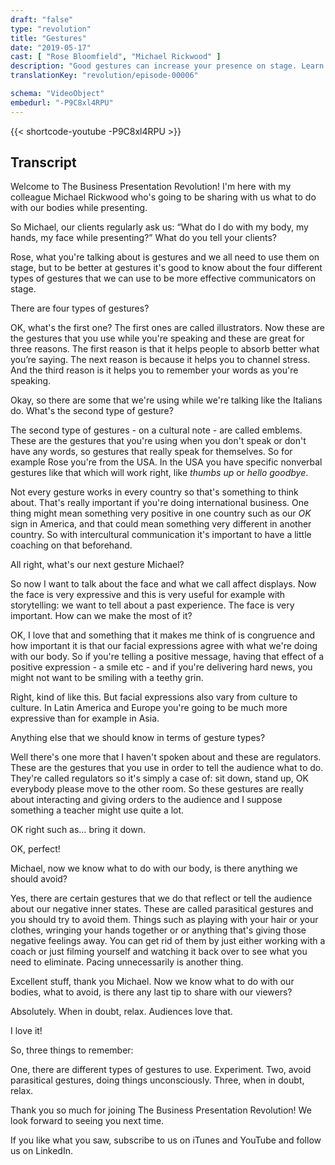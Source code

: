 ```yaml
---
draft: "false"
type: "revolution"
title: "Gestures"
date: "2019-05-17"
cast: [ "Rose Bloomfield", "Michael Rickwood" ]
description: "Good gestures can increase your presence on stage. Learn what to do with your body, your hands, your face while you present."
translationKey: "revolution/episode-00006"

schema: "VideoObject"
embedurl: "-P9C8xl4RPU"
---
```


{{< shortcode-youtube -P9C8xl4RPU >}}

## Transcript

Welcome to The Business Presentation Revolution! I'm here with my colleague Michael Rickwood who's going to be sharing with us what to do with our bodies while presenting.

So Michael, our clients regularly ask us: “What do I do
with my body, my hands, my face while presenting?” What do you tell your clients?

Rose, what you're talking about is gestures and we all need to use them on stage, but to be better at gestures it's good to know about the four different types of gestures that
we can use to be more effective communicators on stage. 

There are four types of gestures?

OK, what's the first one? The first ones are called illustrators. Now these are the gestures that you use
while you're speaking and these are great for three reasons. The first reason is that it helps people to absorb better what you’re saying. The next reason is because it helps you to
channel stress. And the third reason is it helps you to remember your words as you're speaking. 

Okay, so there are some that we're using while we're
talking like the Italians do. What's the second type of gesture?

The second type of gestures - on a cultural note - are called emblems. These are the gestures that you're using when you don't speak or don't have any words, so gestures that really speak for
themselves. So for example Rose you're from the USA. In the USA you have specific nonverbal gestures like that which will work right, like *thumbs up* or *hello goodbye*.

Not every gesture works in every country so that's something to think about. That's really important if you're doing international business. One thing might mean something very positive in one country such as our *OK* sign in America, and that could mean something very different in another country. So with intercultural communication it's important to have a little coaching on that beforehand. 

All right, what's our next gesture Michael?

So now I want to talk about the face and what we call affect displays. Now the face is very expressive and this is very useful for example with storytelling: we want to tell about a
past experience. The face is very important. How can we make the most of it?

OK, I love that and something that it makes me think of is congruence and how important it is that our facial expressions agree with what we're doing with our body. So if you're telling a positive message, having that effect of a positive expression - a smile etc - and if you're delivering hard news, you might not want to be smiling with a teethy grin.

Right, kind of like this. But facial expressions also
vary from culture to culture. In Latin America and Europe you're going to be much more expressive than for example in Asia.

Anything else that we should know in terms of gesture types? 

Well there's one more that I haven't spoken about and these are regulators. These are the gestures that you use in order to tell
the audience what to do. They're called regulators so it's simply a case of: sit down, stand up, OK everybody please move to the other room. So these gestures are really about interacting and giving orders to the audience and I suppose something a teacher might use quite a lot.

OK right such as… bring it down.

OK, perfect!

Michael, now we know what to do with our body, is there anything we should avoid?

Yes, there are certain gestures that we do that reflect or tell the audience about our negative inner states. These are called parasitical gestures and you should try to avoid them. Things
such as playing with your hair or your clothes, wringing your hands together or or anything that's giving those negative feelings away. You can get rid of them by just either working with a coach or just filming yourself and watching it back over to see what you need to eliminate. Pacing unnecessarily is another thing.

Excellent stuff, thank you Michael. Now we know what to do with our bodies, what to avoid, is there any last tip to share with our viewers? 

Absolutely.
When in doubt, relax.
Audiences love that. 

I love it! 

So, three things to remember:

One, there are different types of gestures to use. Experiment. 
Two, avoid parasitical gestures, doing things unconsciously.
Three, when in doubt, relax.

Thank you so much for joining The Business Presentation Revolution! We look forward to seeing you next time.

If you like what you saw, subscribe to us
on iTunes and YouTube and follow us on LinkedIn.
